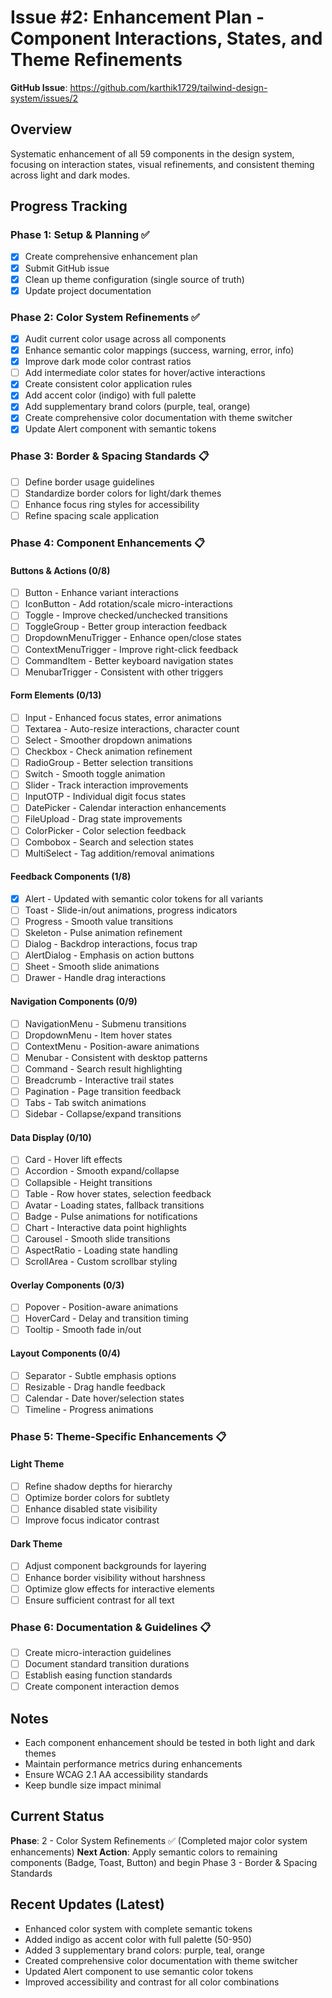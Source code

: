 # Issue #2: Enhancement Plan - Component Interactions, States, and Theme Refinements

**GitHub Issue**: https://github.com/karthik1729/tailwind-design-system/issues/2

## Overview
Systematic enhancement of all 59 components in the design system, focusing on interaction states, visual refinements, and consistent theming across light and dark modes.

## Progress Tracking

### Phase 1: Setup & Planning ✅
- [x] Create comprehensive enhancement plan
- [x] Submit GitHub issue
- [x] Clean up theme configuration (single source of truth)
- [x] Update project documentation

### Phase 2: Color System Refinements ✅
- [x] Audit current color usage across all components
- [x] Enhance semantic color mappings (success, warning, error, info)
- [x] Improve dark mode color contrast ratios
- [ ] Add intermediate color states for hover/active interactions
- [x] Create consistent color application rules
- [x] Add accent color (indigo) with full palette
- [x] Add supplementary brand colors (purple, teal, orange)
- [x] Create comprehensive color documentation with theme switcher
- [x] Update Alert component with semantic tokens

### Phase 3: Border & Spacing Standards 📋
- [ ] Define border usage guidelines
- [ ] Standardize border colors for light/dark themes
- [ ] Enhance focus ring styles for accessibility
- [ ] Refine spacing scale application

### Phase 4: Component Enhancements 📋

#### Buttons & Actions (0/8)
- [ ] Button - Enhance variant interactions
- [ ] IconButton - Add rotation/scale micro-interactions
- [ ] Toggle - Improve checked/unchecked transitions
- [ ] ToggleGroup - Better group interaction feedback
- [ ] DropdownMenuTrigger - Enhance open/close states
- [ ] ContextMenuTrigger - Improve right-click feedback
- [ ] CommandItem - Better keyboard navigation states
- [ ] MenubarTrigger - Consistent with other triggers

#### Form Elements (0/13)
- [ ] Input - Enhanced focus states, error animations
- [ ] Textarea - Auto-resize interactions, character count
- [ ] Select - Smoother dropdown animations
- [ ] Checkbox - Check animation refinement
- [ ] RadioGroup - Better selection transitions
- [ ] Switch - Smooth toggle animation
- [ ] Slider - Track interaction improvements
- [ ] InputOTP - Individual digit focus states
- [ ] DatePicker - Calendar interaction enhancements
- [ ] FileUpload - Drag state improvements
- [ ] ColorPicker - Color selection feedback
- [ ] Combobox - Search and selection states
- [ ] MultiSelect - Tag addition/removal animations

#### Feedback Components (1/8)
- [x] Alert - Updated with semantic color tokens for all variants
- [ ] Toast - Slide-in/out animations, progress indicators
- [ ] Progress - Smooth value transitions
- [ ] Skeleton - Pulse animation refinement
- [ ] Dialog - Backdrop interactions, focus trap
- [ ] AlertDialog - Emphasis on action buttons
- [ ] Sheet - Smooth slide animations
- [ ] Drawer - Handle drag interactions

#### Navigation Components (0/9)
- [ ] NavigationMenu - Submenu transitions
- [ ] DropdownMenu - Item hover states
- [ ] ContextMenu - Position-aware animations
- [ ] Menubar - Consistent with desktop patterns
- [ ] Command - Search result highlighting
- [ ] Breadcrumb - Interactive trail states
- [ ] Pagination - Page transition feedback
- [ ] Tabs - Tab switch animations
- [ ] Sidebar - Collapse/expand transitions

#### Data Display (0/10)
- [ ] Card - Hover lift effects
- [ ] Accordion - Smooth expand/collapse
- [ ] Collapsible - Height transitions
- [ ] Table - Row hover states, selection feedback
- [ ] Avatar - Loading states, fallback transitions
- [ ] Badge - Pulse animations for notifications
- [ ] Chart - Interactive data point highlights
- [ ] Carousel - Smooth slide transitions
- [ ] AspectRatio - Loading state handling
- [ ] ScrollArea - Custom scrollbar styling

#### Overlay Components (0/3)
- [ ] Popover - Position-aware animations
- [ ] HoverCard - Delay and transition timing
- [ ] Tooltip - Smooth fade in/out

#### Layout Components (0/4)
- [ ] Separator - Subtle emphasis options
- [ ] Resizable - Drag handle feedback
- [ ] Calendar - Date hover/selection states
- [ ] Timeline - Progress animations

### Phase 5: Theme-Specific Enhancements 📋

#### Light Theme
- [ ] Refine shadow depths for hierarchy
- [ ] Optimize border colors for subtlety
- [ ] Enhance disabled state visibility
- [ ] Improve focus indicator contrast

#### Dark Theme
- [ ] Adjust component backgrounds for layering
- [ ] Enhance border visibility without harshness
- [ ] Optimize glow effects for interactive elements
- [ ] Ensure sufficient contrast for all text

### Phase 6: Documentation & Guidelines 📋
- [ ] Create micro-interaction guidelines
- [ ] Document standard transition durations
- [ ] Establish easing function standards
- [ ] Create component interaction demos

## Notes
- Each component enhancement should be tested in both light and dark themes
- Maintain performance metrics during enhancements
- Ensure WCAG 2.1 AA accessibility standards
- Keep bundle size impact minimal

## Current Status
**Phase**: 2 - Color System Refinements ✅ (Completed major color system enhancements)
**Next Action**: Apply semantic colors to remaining components (Badge, Toast, Button) and begin Phase 3 - Border & Spacing Standards

## Recent Updates (Latest)
- Enhanced color system with complete semantic tokens
- Added indigo as accent color with full palette (50-950)
- Added 3 supplementary brand colors: purple, teal, orange
- Created comprehensive color documentation with theme switcher
- Updated Alert component to use semantic color tokens
- Improved accessibility and contrast for all color combinations